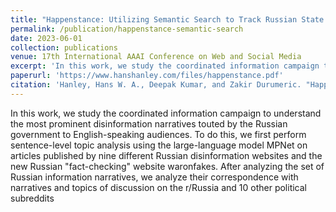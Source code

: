 ```yaml
---
title: "Happenstance: Utilizing Semantic Search to Track Russian State Media Narrative about the Russo-Ukrainian War on Reddit"
permalink: /publication/happenstance-semantic-search
date: 2023-06-01
collection: publications
venue: 17th International AAAI Conference on Web and Social Media
excerpt: 'In this work, we study the coordinated information campaign to understand the most prominent disinformation narratives touted by the Russian government to English-speaking audiences.'
paperurl: 'https://www.hanshanley.com/files/happenstance.pdf'
citation: 'Hanley, Hans W. A., Deepak Kumar, and Zakir Durumeric. "Happenstance: Utilizing Semantic Search to Track Russian State Media Narrative about the Russo-Ukrainian War on Reddit." Proceedings of the International AAAI Conference on Web and Social Media. Vol. 17. 2023.'
---
```

In this work, we study the coordinated information campaign to understand the most prominent disinformation narratives touted by the Russian government to English-speaking audiences. To do this, we first perform sentence-level topic analysis using the large-language model MPNet on articles published by nine different Russian disinformation websites and the new Russian "fact-checking" website waronfakes. After analyzing the set of Russian information narratives, we analyze their correspondence with narratives and topics of discussion on the r/Russia and 10 other political subreddits

